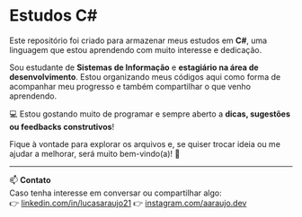 # Estudos C#

Este repositório foi criado para armazenar meus estudos em **C#**, uma linguagem que estou aprendendo com muito interesse e dedicação.

Sou estudante de **Sistemas de Informação** e **estagiário na área de desenvolvimento**. Estou organizando meus códigos aqui como forma de acompanhar meu progresso e também compartilhar o que venho aprendendo.

💻 Estou gostando muito de programar e sempre aberto a **dicas, sugestões ou feedbacks construtivos**!

Fique à vontade para explorar os arquivos e, se quiser trocar ideia ou me ajudar a melhorar, será muito bem-vindo(a)! 🚀

---

📫 **Contato**  
Caso tenha interesse em conversar ou compartilhar algo:  
👉 [linkedin.com/in/lucasaraujo21](www.linkedin.com/in/lucasaraujo21) 
👉 [instagram.com/aaraujo.dev](https://instagram.com/aaraujo.dev)

